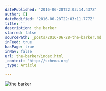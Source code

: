 ```yaml
---
datePublished: '2016-06-28T22:03:14.437Z'
author: []
dateModified: '2016-06-28T22:03:11.777Z'
title: ''
description: the barker
starred: false
sourcePath: _posts/2016-06-28-the-barker.md
inFeed: true
hasPage: true
inNav: false
url: the-barker/index.html
_context: 'http://schema.org'
_type: Article

---
```

![the barker](https://the-grid-user-content.s3-us-west-2.amazonaws.com/6716d4a9-7127-47d0-a34c-c9e40b9e9428.jpg)